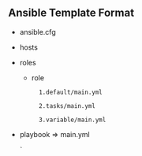 ## Ansible Template Format

- ansible.cfg

- hosts

- roles
    - role
    
            1.default/main.yml
        
            2.tasks/main.yml
        
            3.variable/main.yml
 
 - playbook
      => main.yml
      
      `
     
